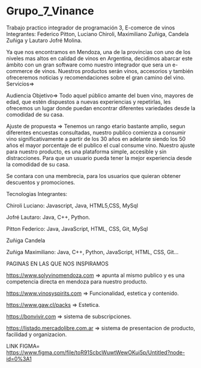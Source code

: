 # Grupo_7_Vinance
Trabajo practico integrador de programación 3, E-comerce de vinos
Integrantes: Federico Pitton, Luciano Chiroli, Maximiliano Zuñiga, Candela Zuñiga y Lautaro Jofré Molina.
 
Ya que nos encontramos en Mendoza, una de la provincias con uno de los niveles mas altos en calidad de vinos en Argentina, decidimos abarcar este ámbito con un gran  software como nuestro integrador que sera un e-commerce de vinos. Nuestros productos serán vinos, accesorios y también ofreceremos noticias y recomendaciones sobre el gran camino del vino.
Servicios=>

Audiencia Objetivo=> Todo aquel público amante del buen vino, mayores de edad, que estén dispuestos a nuevas experiencias y repetirlas, les ofrecemos un lugar donde puedan encontrar diferentes variedades desde la comodidad de su casa.

Ajuste de propuesta => Tenemos un rango etario bastante amplio, segun diferentes encuestas consultadas, nuestro publico comienza a consumir vino significativamente a partir de los 30 años en adelante siendo los 50 años el mayor porcentaje de el publico el cual consume vino.
Nuestro ajuste para nuestro producto, es una plataforma simple, accesible y sin distracciones. Para que un usuario pueda tener la mejor experiencia desde la comodidad de su casa.

Se contara con una membrecia, para los usuarios que quieran obtener descuentos y promociones.

Tecnologias Integrantes:

Chiroli Luciano: Javascript, Java, HTML5,CSS, MySql

Jofré Lautaro: Java, C++, Python.

Pitton Federico: Java, JavaScript, HTML, CSS, Git, MySql

Zuñiga Candela

Zuñiga Maximiliano: Java, C++, Python, JavaScript, HTML, CSS, Git...



PAGINAS EN LAS QUE NOS INSPIRAMOS

https://www.solyvinomendoza.com => apunta al mismo publico y es una competencia directa en mendoza para nuestro producto.

https://www.vinosyspirits.com => Funcionalidad, estetica y contenido.

https://www.gaw.cl/packs => Estetica.

https://bonvivir.com => sistema de subscripciones.

https://listado.mercadolibre.com.ar => sistema de presentacion de producto, facilidad y organizacion.

LINK FIGMA= https://www.figma.com/file/toR91ScbcWuwtWewOKuj5p/Untitled?node-id=0%3A1

